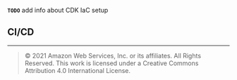 **`TODO`** add info about CDK IaC setup

## CI/CD
---
>© 2021 Amazon Web Services, Inc. or its affiliates. All Rights Reserved.
This work is licensed under a Creative Commons Attribution 4.0 International License.